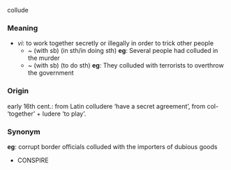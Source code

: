 collude
### Meaning
+ _vi_: to work together secretly or illegally in order to trick other people
	+  ~ (with sb) (in sth/in doing sth) __eg__: Several people had colluded in the murder
	+  ~ (with sb) (to do sth) __eg__: They colluded with terrorists to overthrow the government

### Origin

early 16th cent.: from Latin colludere ‘have a secret agreement’, from col- ‘together’ + ludere ‘to play’.

### Synonym

__eg__: corrupt border officials colluded with the importers of dubious goods

+ CONSPIRE


